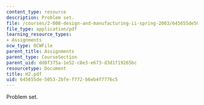 ```yaml
---
content_type: resource
description: Problem set.
file: /courses/2-008-design-and-manufacturing-ii-spring-2003/645655de50532bfef772b6eb4f7776c5_H2.pdf
file_type: application/pdf
learning_resource_types:
- Assignments
ocw_type: OCWFile
parent_title: Assignments
parent_type: CourseSection
parent_uid: dd8f375a-1e52-c8e3-e673-d3d1f19265bc
resourcetype: Document
title: H2.pdf
uid: 645655de-5053-2bfe-f772-b6eb4f7776c5
---
```

Problem set.

